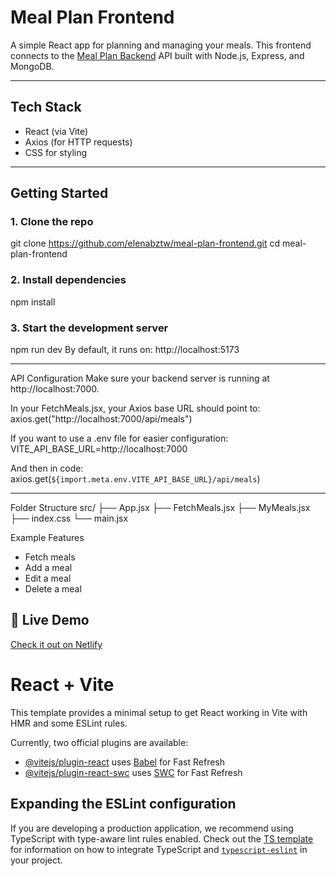 # Meal Plan Frontend

A simple React app for planning and managing your meals. This frontend connects to the [Meal Plan Backend](https://github.com/elenabztw/meal-plan-backend) API built with Node.js, Express, and MongoDB.

---

## Tech Stack

- React (via Vite)
- Axios (for HTTP requests)
- CSS for styling

---

## Getting Started

### 1. Clone the repo

git clone https://github.com/elenabztw/meal-plan-frontend.git
cd meal-plan-frontend


### 2. Install dependencies
npm install

### 3. Start the development server
npm run dev
By default, it runs on: http://localhost:5173

---
API Configuration
Make sure your backend server is running at http://localhost:7000.

In your FetchMeals.jsx, your Axios base URL should point to:
axios.get("http://localhost:7000/api/meals")

If you want to use a .env file for easier configuration:
VITE_API_BASE_URL=http://localhost:7000

And then in code:
axios.get(`${import.meta.env.VITE_API_BASE_URL}/api/meals`)

---
Folder Structure
src/
├── App.jsx
├── FetchMeals.jsx
├── MyMeals.jsx
├── index.css
└── main.jsx


Example Features
- Fetch meals
- Add a meal
- Edit a meal
- Delete a meal

## 🔗 Live Demo

[Check it out on Netlify](chimerical-hotteok-efa90b.netlify.app)


# React + Vite

This template provides a minimal setup to get React working in Vite with HMR and some ESLint rules.

Currently, two official plugins are available:

- [@vitejs/plugin-react](https://github.com/vitejs/vite-plugin-react/blob/main/packages/plugin-react) uses [Babel](https://babeljs.io/) for Fast Refresh
- [@vitejs/plugin-react-swc](https://github.com/vitejs/vite-plugin-react/blob/main/packages/plugin-react-swc) uses [SWC](https://swc.rs/) for Fast Refresh

## Expanding the ESLint configuration

If you are developing a production application, we recommend using TypeScript with type-aware lint rules enabled. Check out the [TS template](https://github.com/vitejs/vite/tree/main/packages/create-vite/template-react-ts) for information on how to integrate TypeScript and [`typescript-eslint`](https://typescript-eslint.io) in your project.
